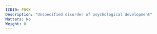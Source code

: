 ```yaml
---
ICD10: F89X
Description: "Unspecified disorder of psychological development"
Matters: No
Weight: 0
---
```


